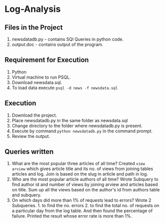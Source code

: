 # Log-Analysis

## Files in the Project
1. newsdatadb.py - contains SQl Queries in python code.
2. output.doc - contains output of the program.

## Requirement for Execution
1. Python 
2. Virtual machine to run PSQL.
3. Download newsdata.sql.
4. To load data execute `psql -d news -f newsdata.sql`

## Execution
1. Download the project.
2. Place newsdatadb.py in the same folder as newsdata.sql
3. Change directory to the folder where newsdatadb.py is present.
4. Execute by command `python newsdatadb.py` in the command prompt.
5. Review the output.

## Queries written
1. What are the most popular three articles of all time?
   Created `view arview` which gives article title and its no. of views from joining tables articles and log. Join is based on the slug in article and path in log.
2. Who are the most popular article authors of all time?
   Wrote Subquery to find author id and number of views by joining arview and articles based on title. Sum up all the views based on the author's id from authors table and subquery.
3. On which days did more than 1% of requests lead to errors?
   Wrote 2 Subqueries. 1. to find the no. errors  2. to find the total no. of requests on a particular day from the log table. And then found the percentage of failure. Printed the result whose error rate is more than 1%.
